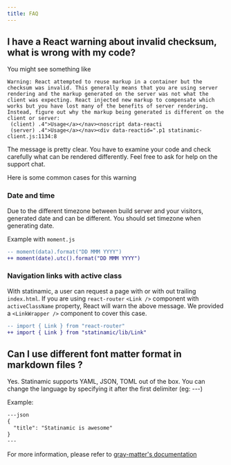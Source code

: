 ```yaml
---
title: FAQ
---
```


## I have a React warning about invalid checksum, what is wrong with my code?

You might see something like

```
Warning: React attempted to reuse markup in a container but the checksum was invalid. This generally means that you are using server rendering and the markup generated on the server was not what the client was expecting. React injected new markup to compensate which works but you have lost many of the benefits of server rendering. Instead, figure out why the markup being generated is different on the client or server:
 (client) .4">Usage</a></nav><noscript data-reacti
 (server) .4">Usage</a></nav><div data-reactid=".p1 statinamic-client.js:1134:8
```

The message is pretty clear. You have to examine your code and check carefully
what can be rendered differently. Feel free to ask for help on the support chat.

Here is some common cases for this warning

### Date and time

Due to the different timezone between build server and your visitors, generated
date and can be different. You should set timezone when generating date.

Example with `moment.js`

```diff
-- moment(data).format("DD MMM YYYY")
++ moment(date).utc().format("DD MMM YYYY")
```

### Navigation links with active class

With statinamic, a user can request a page with or with out trailing `index.html`.
If you are using `react-router` `<Link />` component with `activeClassName` property,
React will warn the above message. We provided a `<LinkWrapper />` component to
cover this case.

```diff
-- import { Link } from "react-router"
++ import { Link } from "statinamic/lib/Link"
```

## Can I use different font matter format in markdown files ?

Yes. Statinamic supports YAML, JSON, TOML out of the box. You can change the language by
specifying it after the first delimiter (eg: ---)

Example:

```markdown
---json
{
  "title": "Statinamic is awesome"
}
---
```

For more information, please refer to [gray-matter's documentation](https://www.npmjs.com/package/gray-matter)
